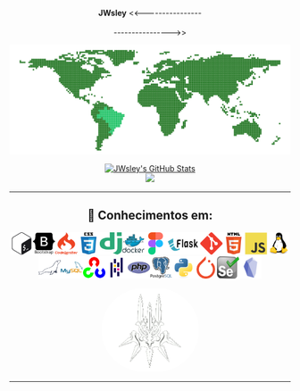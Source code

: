 <p align="center">
  <strong>JWsley</strong> <span><<</span>----------------<br>
  <img width="100" height="15" src="https://profile-counter.glitch.me/JWsley/count.svg" /><br>
  ----------------<span>>></span>
</p>

<p align="center">
  <img src="https://github.com/JWsley/JWsley/blob/main/img/World-Map.svg" alt="worldMap"/>
</p>

<div align="center">
  <a href="https://app.lofi.co" target="_blank">
    <img height="150rem" width="300rem" alt="JWsley's GitHub Stats" src="https://awesome-github-stats.azurewebsites.net/user-stats/JWsley?cardType=github&theme=merko" />
  </a>

  <br/>

  <img src="https://github-readme-stats.vercel.app/api/top-langs/?username=JWsley&theme=merko&layout=compact&langs_count=10&hide_border=false" />
</div>

---

<h2 align="center">🧠 Conhecimentos em:</h2>

<div align="center" style="display: flex; flex-wrap: wrap; justify-content: center;">
  <a href="https://www.gnu.org/software/bash/" target="_blank"><img src="img/icons/gnu_bash-icon.svg" width="40" height="40"/></a>
  <a href="https://getbootstrap.com" target="_blank"><img src="img/icons/bootstrap-plain-wordmark.svg" width="40" height="40"/></a>
  <a href="https://codeigniter.com" target="_blank"><img src="img/icons/codeigniter.svg" width="40" height="40"/></a>
  <a href="https://www.w3schools.com/css/" target="_blank"><img src="img/icons/css3-original-wordmark.svg" width="40" height="40"/></a>
  <a href="https://www.djangoproject.com/" target="_blank"><img src="img/icons/django.svg" width="40" height="40"/></a>
  <a href="https://www.docker.com/" target="_blank"><img src="img/icons/docker-original-wordmark.svg" width="40" height="40"/></a>
  <a href="https://www.figma.com/" target="_blank"><img src="img/icons/figma-icon.svg" width="40" height="40"/></a>
  <a href="https://flask.palletsprojects.com/" target="_blank"><img src="img/icons/palletsprojects_flask-ar21.svg" width="60" height="40"/></a>
  <a href="https://git-scm.com/" target="_blank"><img src="img/icons/git-scm-icon.svg" width="40" height="40"/></a>
  <a href="https://www.w3.org/html/" target="_blank"><img src="img/icons/html5-original-wordmark.svg" width="40" height="40"/></a>
  <a href="https://developer.mozilla.org/en-US/docs/Web/JavaScript" target="_blank"><img src="img/icons/javascript-original.svg" width="40" height="40"/></a>
  <a href="https://www.linux.org/" target="_blank"><img src="img/icons/linux-original.svg" width="40" height="40"/></a>
  <a href="https://mariadb.org/" target="_blank"><img src="img/icons/mariadb-icon.svg" width="40" height="40"/></a>
  <a href="https://www.mysql.com/" target="_blank"><img src="img/icons/mysql-original-wordmark.svg" width="40" height="40"/></a>
  <a href="https://opencv.org/" target="_blank"><img src="img/icons/opencv-icon.svg" width="40" height="40"/></a>
  <a href="https://pandas.pydata.org/" target="_blank"><img src="img/icons/pandas-original.svg" width="40" height="40"/></a>
  <a href="https://www.php.net" target="_blank"><img src="img/icons/php-original.svg" width="40" height="40"/></a>
  <a href="https://www.postgresql.org" target="_blank"><img src="img/icons/postgresql-original-wordmark.svg" width="40" height="40"/></a>
  <a href="https://www.python.org" target="_blank"><img src="img/icons/python-original.svg" width="40" height="40"/></a>
  <a href="https://pytorch.org/" target="_blank"><img src="img/icons/pytorch-icon.svg" width="40" height="40"/></a>
  <a href="https://www.selenium.dev" target="_blank"><img src="img/icons/selenium-logo.svg" width="40" height="40"/></a>
   <a href="https://obsidian.md/" target="_blank"><img src="img/icons/obsidian.svg" width="40" height="40"/></a>
</div>

  
<p align="center">
  <img alt="Yorhalogo" height="150" style="border-radius:80px;" src="img/yorhaLogo.gif">
</p>

---


